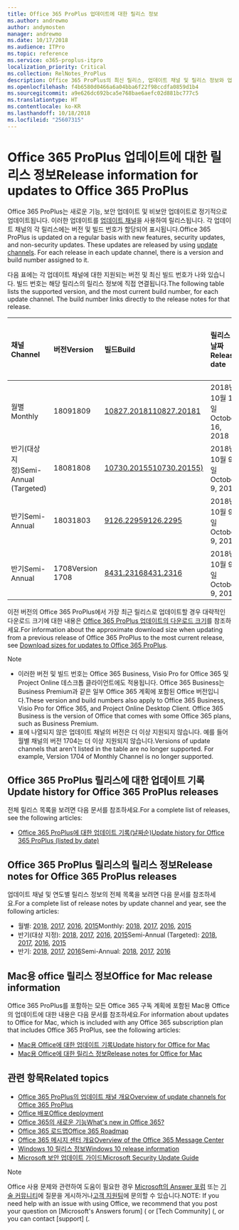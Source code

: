 ```yaml
---
title: Office 365 ProPlus 업데이트에 대한 릴리스 정보
ms.author: andrewmo
author: andymosten
manager: andrewmo
ms.date: 10/17/2018
ms.audience: ITPro
ms.topic: reference
ms.service: o365-proplus-itpro
localization_priority: Critical
ms.collection: RelNotes_ProPlus
description: Office 365 ProPlus의 최신 릴리스, 업데이트 채널 및 릴리스 정보와 업데이트 기록에 대한 링크 목록을 IT 전문가에게 제공합니다.
ms.openlocfilehash: f4b6580d0466a6a04bba6f22f98ccdfa0859d1b4
ms.sourcegitcommit: a9e626dc692bca5e768bae6aefc02d881bc777c5
ms.translationtype: HT
ms.contentlocale: ko-KR
ms.lasthandoff: 10/18/2018
ms.locfileid: "25607315"
---
```

# <a name="release-information-for-updates-to-office-365-proplus"></a><span data-ttu-id="1f156-103">Office 365 ProPlus 업데이트에 대한 릴리스 정보</span><span class="sxs-lookup"><span data-stu-id="1f156-103">Release information for updates to Office 365 ProPlus</span></span>

<span data-ttu-id="1f156-p101">Office 365 ProPlus는 새로운 기능, 보안 업데이트 및 비보안 업데이트로 정기적으로 업데이트됩니다. 이러한 업데이트를 [업데이트 채널](https://docs.microsoft.com/DeployOffice/overview-of-update-channels-for-office-365-proplus)을 사용하여 릴리스됩니다. 각 업데이트 채널의 각 릴리스에는 버전 및 빌드 번호가 할당되어 표시됩니다.</span><span class="sxs-lookup"><span data-stu-id="1f156-p101">Office 365 ProPlus is updated on a regular basis with new features, security updates, and non-security updates. These updates are released by using [update channels](https://docs.microsoft.com/DeployOffice/overview-of-update-channels-for-office-365-proplus). For each release in each update channel, there is a version and build number assigned to it.</span></span> 

<span data-ttu-id="1f156-p102">다음 표에는 각 업데이트 채널에 대한 지원되는 버전 및 최신 빌드 번호가 나와 있습니다. 빌드 번호는 해당 릴리스의 릴리스 정보에 직접 연결됩니다.</span><span class="sxs-lookup"><span data-stu-id="1f156-p102">The following table lists the supported version, and the most current build number, for each update channel. The build number links directly to the release notes for that release.</span></span> 

  
|<span data-ttu-id="1f156-109">**채널**</span><span class="sxs-lookup"><span data-stu-id="1f156-109">**Channel**</span></span>|<span data-ttu-id="1f156-110">**버전**</span><span class="sxs-lookup"><span data-stu-id="1f156-110">**Version**</span></span>|<span data-ttu-id="1f156-111">**빌드**</span><span class="sxs-lookup"><span data-stu-id="1f156-111">**Build**</span></span>|<span data-ttu-id="1f156-112">**릴리스 날짜**</span><span class="sxs-lookup"><span data-stu-id="1f156-112">**Release date**</span></span>|<span data-ttu-id="1f156-113">**해당 날짜까지 지원 되는 버전**</span><span class="sxs-lookup"><span data-stu-id="1f156-113">**Version supported until**</span></span>|
|:-----|:-----|:-----|:-----|:-----|
|<span data-ttu-id="1f156-114">월별</span><span class="sxs-lookup"><span data-stu-id="1f156-114">Monthly</span></span>  <br/> |<span data-ttu-id="1f156-115">1809</span><span class="sxs-lookup"><span data-stu-id="1f156-115">1809</span></span>  <br/> |[<span data-ttu-id="1f156-116">10827.20181</span><span class="sxs-lookup"><span data-stu-id="1f156-116">10827.20181</span></span>](monthly-channel-2018.md#version-1809-october-16)  <br/> | <span data-ttu-id="1f156-117">2018년 10월 16일</span><span class="sxs-lookup"><span data-stu-id="1f156-117">October 16, 2018</span></span>  <br/> |<span data-ttu-id="1f156-118">버전 1810이 릴리스됨</span><span class="sxs-lookup"><span data-stu-id="1f156-118">Version 1808 is released</span></span> <br/>|
|<span data-ttu-id="1f156-119">반기(대상 지정)</span><span class="sxs-lookup"><span data-stu-id="1f156-119">Semi-Annual (Targeted)</span></span>  <br/> |<span data-ttu-id="1f156-120">1808</span><span class="sxs-lookup"><span data-stu-id="1f156-120">1808</span></span>  <br/> |[<span data-ttu-id="1f156-121">10730.20155</span><span class="sxs-lookup"><span data-stu-id="1f156-121">10730.20155)</span></span>](semi-annual-channel-targeted-2018.md#version-1808-october-9)  <br/> | <span data-ttu-id="1f156-122">2018년 10월 9일</span><span class="sxs-lookup"><span data-stu-id="1f156-122">October 9, 2018</span></span>  <br/> | <span data-ttu-id="1f156-123">2019년 3월 13일</span><span class="sxs-lookup"><span data-stu-id="1f156-123">March 13, 2019</span></span> <br/>|
|<span data-ttu-id="1f156-124">반기</span><span class="sxs-lookup"><span data-stu-id="1f156-124">Semi-Annual</span></span> <br/> |<span data-ttu-id="1f156-125">1803</span><span class="sxs-lookup"><span data-stu-id="1f156-125">1803</span></span>  <br/> | [<span data-ttu-id="1f156-126">9126.2295</span><span class="sxs-lookup"><span data-stu-id="1f156-126">9126.2295</span></span>](semi-annual-channel-2018.md#version-1803-october-9) <br/> |<span data-ttu-id="1f156-127">2018년 10월 9일</span><span class="sxs-lookup"><span data-stu-id="1f156-127">October 9, 2018</span></span>  <br/> | <span data-ttu-id="1f156-128">2019년 12월 10일</span><span class="sxs-lookup"><span data-stu-id="1f156-128">December 10, 2019</span></span> <br/>|
|<span data-ttu-id="1f156-129">반기</span><span class="sxs-lookup"><span data-stu-id="1f156-129">Semi-Annual</span></span> <br/> |<span data-ttu-id="1f156-130">1708</span><span class="sxs-lookup"><span data-stu-id="1f156-130">Version 1708</span></span>  <br/> |[<span data-ttu-id="1f156-131">8431.2316</span><span class="sxs-lookup"><span data-stu-id="1f156-131">8431.2316</span></span>](semi-annual-channel-2018.md#version-1708-october-9)  <br/> |<span data-ttu-id="1f156-132">2018년 10월 9일</span><span class="sxs-lookup"><span data-stu-id="1f156-132">October 9, 2018</span></span>  <br/> | <span data-ttu-id="1f156-133">2019년 3월 13일</span><span class="sxs-lookup"><span data-stu-id="1f156-133">March 13, 2019</span></span> <br/>|

<span data-ttu-id="1f156-134">이전 버전의 Office 365 ProPlus에서 가장 최근 릴리스로 업데이트할 경우 대략적인 다운로드 크기에 대한 내용은 [Office 365 ProPlus 업데이트의 다운로드 크기](download-sizes-office365-proplus-updates.md)를 참조하세요.</span><span class="sxs-lookup"><span data-stu-id="1f156-134">For information about the approximate download size when updating from a previous release of Office 365 ProPlus to the most current release, see [Download sizes for updates to Office 365 ProPlus](download-sizes-office365-proplus-updates.md).</span></span>

> [!NOTE]
> - <span data-ttu-id="1f156-p103">이러한 버전 및 빌드 번호는 Office 365 Business, Visio Pro for Office 365 및 Project Online 데스크톱 클라이언트에도 적용됩니다. Office 365 Business는 Business Premium과 같은 일부 Office 365 계획에 포함된 Office 버전입니다.</span><span class="sxs-lookup"><span data-stu-id="1f156-p103">These version and build numbers also apply to Office 365 Business, Visio Pro for Office 365, and Project Online Desktop Client. Office 365 Business is the version of Office that comes with some Office 365 plans, such as Business Premium.</span></span>
> - <span data-ttu-id="1f156-p104">표에 나열되지 않은 업데이트 채널의 버전은 더 이상 지원되지 않습니다. 예를 들어 월별 채널의 버전 1704는 더 이상 지원되지 않습니다.</span><span class="sxs-lookup"><span data-stu-id="1f156-p104">Versions of update channels that aren't listed in the table are no longer supported. For example, Version 1704 of Monthly Channel is no longer supported.</span></span> 


## <a name="update-history-for-office-365-proplus-releases"></a><span data-ttu-id="1f156-139">Office 365 ProPlus 릴리스에 대한 업데이트 기록</span><span class="sxs-lookup"><span data-stu-id="1f156-139">Update history for Office 365 ProPlus releases</span></span>

<span data-ttu-id="1f156-140">전체 릴리스 목록을 보려면 다음 문서를 참조하세요.</span><span class="sxs-lookup"><span data-stu-id="1f156-140">For a complete list of releases, see the following articles:</span></span>
 - [<span data-ttu-id="1f156-141">Office 365 ProPlus에 대한 업데이트 기록(날짜순)</span><span class="sxs-lookup"><span data-stu-id="1f156-141">Update history for Office 365 ProPlus (listed by date)</span></span>](update-history-office365-proplus-by-date.md)

## <a name="release-notes-for-office-365-proplus-releases"></a><span data-ttu-id="1f156-142">Office 365 ProPlus 릴리스의 릴리스 정보</span><span class="sxs-lookup"><span data-stu-id="1f156-142">Release notes for Office 365 ProPlus releases</span></span>

<span data-ttu-id="1f156-143">업데이트 채널 및 연도별 릴리스 정보의 전체 목록을 보려면 다음 문서를 참조하세요.</span><span class="sxs-lookup"><span data-stu-id="1f156-143">For a complete list of release notes by update channel and year, see the following articles:</span></span>
 - <span data-ttu-id="1f156-144">월별: [2018](monthly-channel-2018.md), [2017](monthly-channel-2017.md), [2016](monthly-channel-2016.md), [2015](monthly-channel-2015.md)</span><span class="sxs-lookup"><span data-stu-id="1f156-144">Monthly: [2018](monthly-channel-2018.md), [2017](monthly-channel-2017.md), [2016](monthly-channel-2016.md), [2015](monthly-channel-2015.md)</span></span>
 - <span data-ttu-id="1f156-145">반기(대상 지정): [2018](semi-annual-channel-targeted-2018.md), [2017](semi-annual-channel-targeted-2017.md), [2016](semi-annual-channel-targeted-2016.md), [2015](semi-annual-channel-targeted-2015.md)</span><span class="sxs-lookup"><span data-stu-id="1f156-145">Semi-Annual (Targeted): [2018](semi-annual-channel-targeted-2018.md), [2017](semi-annual-channel-targeted-2017.md), [2016](semi-annual-channel-targeted-2016.md), [2015](semi-annual-channel-targeted-2015.md)</span></span>
 - <span data-ttu-id="1f156-146">반기: [2018](semi-annual-channel-2018.md), [2017](semi-annual-channel-2017.md), [2016](semi-annual-channel-2016.md)</span><span class="sxs-lookup"><span data-stu-id="1f156-146">Semi-Annual: [2018](semi-annual-channel-2018.md), [2017](semi-annual-channel-2017.md), [2016](semi-annual-channel-2016.md)</span></span>

## <a name="office-for-mac-release-information"></a><span data-ttu-id="1f156-147">Mac용 office 릴리스 정보</span><span class="sxs-lookup"><span data-stu-id="1f156-147">Office for Mac release information</span></span>

<span data-ttu-id="1f156-148">Office 365 ProPlus를 포함하는 모든 Office 365 구독 계획에 포함된 Mac용 Office의 업데이트에 대한 내용은 다음 문서를 참조하세요.</span><span class="sxs-lookup"><span data-stu-id="1f156-148">For information about updates to Office for Mac, which is included with any Office 365 subscription plan that includes Office 365 ProPlus, see the following articles:</span></span>
 - [<span data-ttu-id="1f156-149">Mac용 Office에 대한 업데이트 기록</span><span class="sxs-lookup"><span data-stu-id="1f156-149">Update history for Office for Mac</span></span>](update-history-office-for-mac.md)
 - [<span data-ttu-id="1f156-150">Mac용 Office에 대한 릴리스 정보</span><span class="sxs-lookup"><span data-stu-id="1f156-150">Release notes for Office for Mac</span></span>](release-notes-office-for-mac.md)


## <a name="related-topics"></a><span data-ttu-id="1f156-151">관련 항목</span><span class="sxs-lookup"><span data-stu-id="1f156-151">Related topics</span></span>

- [<span data-ttu-id="1f156-152">Office 365 ProPlus의 업데이트 채널 개요</span><span class="sxs-lookup"><span data-stu-id="1f156-152">Overview of update channels for Office 365 ProPlus</span></span>](https://docs.microsoft.com/DeployOffice/overview-of-update-channels-for-office-365-proplus)
- [<span data-ttu-id="1f156-153">Office 배포</span><span class="sxs-lookup"><span data-stu-id="1f156-153">Office deployment</span></span>](https://docs.microsoft.com/deployoffice/)
- [<span data-ttu-id="1f156-154">Office 365의 새로운 기능</span><span class="sxs-lookup"><span data-stu-id="1f156-154">What's new in Office 365?</span></span>](https://support.office.com/article/95c8d81d-08ba-42c1-914f-bca4603e1426)
- [<span data-ttu-id="1f156-155">Office 365 로드맵</span><span class="sxs-lookup"><span data-stu-id="1f156-155">Office 365 Roadmap</span></span>](https://products.office.com/business/office-365-roadmap)
- [<span data-ttu-id="1f156-156">Office 365 메시지 센터 개요</span><span class="sxs-lookup"><span data-stu-id="1f156-156">Overview of the Office 365 Message Center</span></span>](https://support.office.com/article/38fb3333-bfcc-4340-a37b-deda509c2093)
- [<span data-ttu-id="1f156-157">Windows 10 릴리스 정보</span><span class="sxs-lookup"><span data-stu-id="1f156-157">Windows 10 release information</span></span>](https://www.microsoft.com/itpro/windows-10/release-information)
- [<span data-ttu-id="1f156-158">Microsoft 보안 업데이트 가이드</span><span class="sxs-lookup"><span data-stu-id="1f156-158">Microsoft Security Update Guide</span></span>](https://portal.msrc.microsoft.com/)

> [!NOTE]
> <span data-ttu-id="1f156-159">Office 사용 문제와 관련하여 도움이 필요한 경우 [Microsoft의 Answer 포럼](https://answers.microsoft.com/) 또는 [기술 커뮤니티](https://techcommunity.microsoft.com/)에 질문을 게시하거나[고객 지원팀](https://support.microsoft.com/contactus)에 문의할 수 있습니다.</span><span class="sxs-lookup"><span data-stu-id="1f156-159">NOTE: If you need help with an issue with using Office, we recommend that you post your question on [Microsoft's Answers forum] ([](https://answers.microsoft.com/) or [Tech Community] ([](https://techcommunity.microsoft.com/), or you can contact [support] ([](https://support.microsoft.com/contactus).</span></span>
